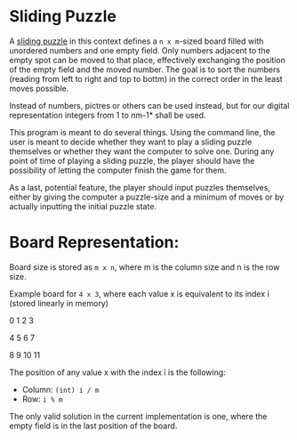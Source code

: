 # Sliding Puzzle

A [sliding puzzle](https://en.wikipedia.org/wiki/Sliding_puzzle) in this context defines a `n x m`-sized board filled with unordered numbers and one empty field. Only numbers adjacent to the empty spot can be moved to that place, effectively exchanging the position of the empty field and the moved number. The goal is to sort the numbers (reading from left to right and top to bottm) in the correct order in the least moves possible.

Instead of numbers, pictres or others can be used instead, but for our digital representation integers from 1 to *n*m-1* shall be used.

This program is meant to do several things. Using the command line, the user is meant to decide whether they want to play a sliding puzzle themselves or whether they want the computer to solve one. During any point of time of playing a sliding puzzle, the player should have the possibility of letting the computer finish the game for them.

As a last, potential feature, the player should input puzzles themselves, either by giving the computer a puzzle-size and a minimum of moves or by actually inputting the initial puzzle state.


# Board Representation:

Board size is stored as `m x n`, where m is the column size and n is the row size.

Example board for `4 x 3`, where each value x is equivalent to its index i (stored linearly in memory)

0   1   2   3

4   5   6   7

8   9   10  11


The position of any value x with the index i is the following:

- Column: `(int) i / m`
- Row: `i % m`

The only valid solution in the current implementation is one, where the empty field is in the last position of the board.